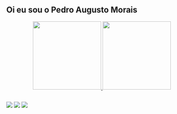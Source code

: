 ## Oi eu sou o Pedro Augusto Morais
<div align="center">
  <a href="https://github.com/Pdro-Allgusto">
  <img height="180em" src="https://github-readme-stats.vercel.app/api?username=Pdro-Allgusto&show_icons=true&theme=tokyonight&include_all_commits=true&count_private=true"/>
  <img height="180em" src="https://github-readme-stats.vercel.app/api/top-langs/?username=Pdro-Allgusto&layout=compact&langs_count=10&theme=tokyonight"/>
</div>

  
  ##
 
<div> 

  <a href="https://www.instagram.com/pdro_allgusto/" target="_blank"><img src="https://img.shields.io/badge/-Instagram-%23E4405F?style=for-the-badge&logo=instagram&logoColor=white" target="_blank"></a>
  <a href = "mailto:pedroaugusto374@gmail.com"><img src="https://img.shields.io/badge/-Gmail-%23333?style=for-the-badge&logo=gmail&logoColor=white" target="_blank"></a>
  <a href="https://www.linkedin.com/in/pedro-augusto-morais/" target="_blank"><img src="https://img.shields.io/badge/-LinkedIn-%230077B5?style=for-the-badge&logo=linkedin&logoColor=white" target="_blank"></a> 
 
 </div>
